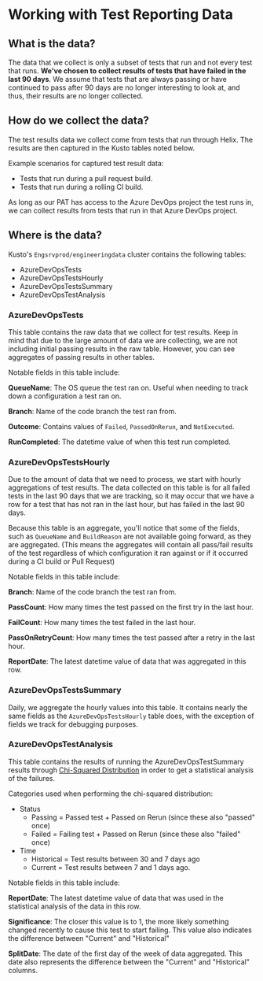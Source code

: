 # Working with Test Reporting Data

## What is the data? 

The data that we collect is only a subset of tests that run and not every test that runs. **We've chosen to collect results of tests that have failed in the last 90 days**. We assume that tests that are always passing or have continued to pass after 90 days are no longer interesting to look at, and thus, their results are no longer collected. 

## How do we collect the data? 

The test results data we collect come from tests that run through Helix. The results are then captured in the Kusto tables noted below. 

Example scenarios for captured test result data: 
- Tests that run during a pull request build.
- Tests that run during a rolling CI build. 

As long as our PAT has access to the Azure DevOps project the test runs in, we can collect results from tests that run in that Azure DevOps project. 

## Where is the data? 

Kusto's `Engsrvprod/engineeringdata` cluster contains the following tables: 

- AzureDevOpsTests
- AzureDevOpsTestsHourly
- AzureDevOpsTestsSummary
- AzureDevOpsTestAnalysis

### AzureDevOpsTests

This table contains the raw data that we collect for test results. Keep in mind that due to the large amount of data we are collecting, we are not including initial passing results in the raw table. However, you can see aggregates of passing results in other tables. 

Notable fields in this table include: 

**QueueName**: The OS queue the test ran on. Useful when needing to track down a configuration a test ran on. 

**Branch**: Name of the code branch the test ran from.

**Outcome**: Contains values of `Failed`, `PassedOnRerun`, and `NotExecuted`.

**RunCompleted**: The datetime value of when this test run completed. 

### AzureDevOpsTestsHourly

Due to the amount of data that we need to process, we start with hourly aggregations of test results. The data collected on this table is for all failed tests in the last 90 days that we are tracking, so it may occur that we have a row for a test that has not ran in the last hour, but has failed in the last 90 days. 

Because this table is an aggregate, you'll notice that some of the fields, such as `QueueName` and `BuildReason` are not available going forward, as they are aggregated. (This means the aggregates will contain all pass/fail results of the test regardless of which configuration it ran against or if it occurred during a CI build or Pull Request)

Notable fields in this table include:

**Branch**: Name of the code branch the test ran from. 

**PassCount**: How many times the test passed on the first try in the last hour.

**FailCount**: How many times the test failed in the last hour. 

**PassOnRetryCount**: How many times the test passed after a retry in the last hour. 

**ReportDate**: The latest datetime value of data that was aggregated in this row. 

### AzureDevOpsTestsSummary

Daily, we aggregate the hourly values into this table. It contains nearly the same fields as the `AzureDevOpsTestsHourly` table does, with the exception of fields we track for debugging purposes. 

### AzureDevOpsTestAnalysis

This table contains the results of running the AzureDevOpsTestSummary results through [Chi-Squared Distribution](https://en.wikipedia.org/wiki/Chi-squared_distribution) in order to get a statistical analysis of the failures. 

Categories used when performing the chi-squared distribution: 
- Status
    - Passing = Passed test + Passed on Rerun (since these also "passed" once) 
    - Failed = Failing test + Passed on Rerun (since these also "failed" once)
- Time
    - Historical = Test results between 30 and 7 days ago
    - Current = Test results between 7 and 1 days ago. 

Notable fields in this table include:

**ReportDate**: The latest datetime value of data that was used in the statistical analysis of the data in this row. 

**Significance**: The closer this value is to 1, the more likely something changed recently to cause this test to start failing. This value also indicates the difference between "Current" and "Historical"

**SplitDate**: The date of the first day of the week of data aggregated. This date also represents the difference between the "Current" and "Historical" columns. 
